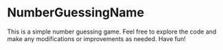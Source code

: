 # NumberGuessingName
This is a simple number guessing game. Feel free to explore the code and make any modifications or improvements as needed. Have fun!
